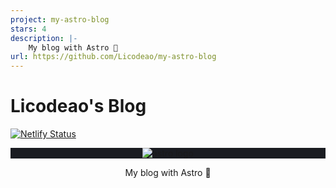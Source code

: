 ```yaml
---
project: my-astro-blog
stars: 4
description: |-
    My blog with Astro 🚀
url: https://github.com/Licodeao/my-astro-blog
---
```


# Licodeao's Blog

[![Netlify Status](https://api.netlify.com/api/v1/badges/c7b9113a-e7bf-4a95-aa6c-15a910e6493b/deploy-status)](https://app.netlify.com/sites/licodeao/deploys)

<div style="background-color:#1A1C21;"><p align="center">
<img src="https://avatars.githubusercontent.com/u/44914786?s=200&v=4" alt="astro logo"/>
</p></div>
<p align="center">My blog with Astro 🚀</p>

